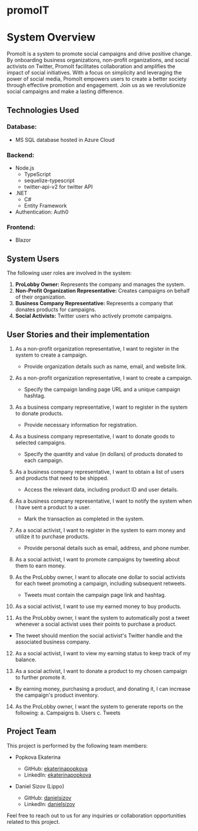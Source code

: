 # promoIT
# System Overview

PromoIt is a system to promote social campaigns and drive positive change. By onboarding business organizations, non-profit organizations, and social activists on Twitter, PromoIt facilitates collaboration and amplifies the impact of social initiatives. With a focus on simplicity and leveraging the power of social media, PromoIt empowers users to create a better society through effective promotion and engagement. Join us as we revolutionize social campaigns and make a lasting difference.

## Technologies Used

### Database:
- MS SQL database hosted in Azure Cloud

### Backend:
- Node.js
  - TypeScript
  - sequelize-typescript
  - twitter-api-v2 for twitter API
- .NET
  - C#
  - Entity Framework
- Authentication: Auth0

### Frontend:
- Blazor

## System Users

The following user roles are involved in the system:

1. **ProLobby Owner:** Represents the company and manages the system.
2. **Non-Profit Organization Representative:** Creates campaigns on behalf of their organization.
3. **Business Company Representative:** Represents a company that donates products for campaigns.
4. **Social Activists:** Twitter users who actively promote campaigns.

## User Stories and their implementation

1. As a non-profit organization representative, I want to register in the system to create a campaign.
   - Provide organization details such as name, email, and website link.

2. As a non-profit organization representative, I want to create a campaign.
   - Specify the campaign landing page URL and a unique campaign hashtag.

3. As a business company representative, I want to register in the system to donate products.
   - Provide necessary information for registration.

4. As a business company representative, I want to donate goods to selected campaigns.
   - Specify the quantity and value (in dollars) of products donated to each campaign.

5. As a business company representative, I want to obtain a list of users and products that need to be shipped.
   - Access the relevant data, including product ID and user details.

6. As a business company representative, I want to notify the system when I have sent a product to a user.
   - Mark the transaction as completed in the system.

7. As a social activist, I want to register in the system to earn money and utilize it to purchase products.
   - Provide personal details such as email, address, and phone number.

8. As a social activist, I want to promote campaigns by tweeting about them to earn money.
   
9. As the ProLobby owner, I want to allocate one dollar to social activists for each tweet promoting a campaign, including subsequent retweets.
   - Tweets must contain the campaign page link and hashtag.

10. As a social activist, I want to use my earned money to buy products.

11. As the ProLobby owner, I want the system to automatically post a tweet whenever a social activist uses their points to purchase a product.
   - The tweet should mention the social activist's Twitter handle and the associated business company.

12. As a social activist, I want to view my earning status to keep track of my balance.

13. As a social activist, I want to donate a product to my chosen campaign to further promote it.
   - By earning money, purchasing a product, and donating it, I can increase the campaign's product inventory.

14. As the ProLobby owner, I want the system to generate reports on the following:
   a. Campaigns
   b. Users
   c. Tweets

## Project Team

This project is performed by the following team members:

- Popkova Ekaterina
  - GitHub: [ekaterinapopkova](https://github.com/ekaterinapopkova)
  - LinkedIn: [ekaterinapopkova](https://www.linkedin.com/in/ekaterinapopkova/)

- Daniel Sizov (Lippo)
  - GitHub: [danielsizov](https://github.com/danielsizov)
  - LinkedIn: [danielsizov](https://www.linkedin.com/in/danielsizov/)

Feel free to reach out to us for any inquiries or collaboration opportunities related to this project.

